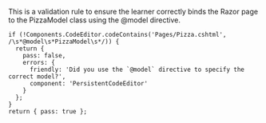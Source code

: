 This is a validation rule to ensure the learner correctly binds the Razor page to the PizzaModel class using the @model directive.

```
if (!Components.CodeEditor.codeContains('Pages/Pizza.cshtml', /\s*@model\s*PizzaModel\s*/)) {
  return {
    pass: false,
    errors: {
      friendly: 'Did you use the `@model` directive to specify the correct model?',
      component: 'PersistentCodeEditor'
    }
  };
}
return { pass: true };
```
